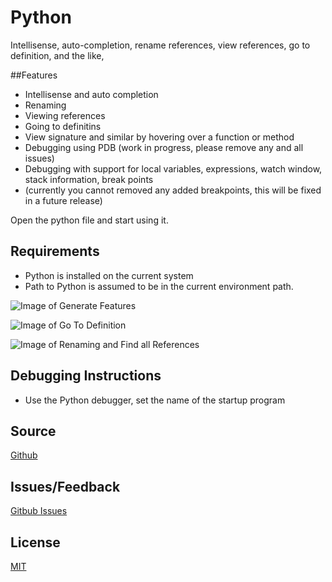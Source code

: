 # Python

Intellisense, auto-completion, rename references, view references, go to definition, and the like,

##Features
* Intellisense and auto completion
* Renaming
* Viewing references
* Going to definitins
* View signature and similar by hovering over a function or method
* Debugging using PDB (work in progress, please remove any and all issues)
* Debugging with support for local variables, expressions, watch window, stack information, break points
*   (currently you cannot removed any added breakpoints, this will be fixed in a future release)

Open the python file and start using it. 

## Requirements
* Python is installed on the current system
* Path to Python is assumed to be in the current environment path.
 
![Image of Generate Features](https://raw.githubusercontent.com/DonJayamanne/pythonVSCode/master/images/general.gif)

![Image of Go To Definition](https://raw.githubusercontent.com/DonJayamanne/pythonVSCode/master/images/goToDef.gif)

![Image of Renaming and Find all References](https://raw.githubusercontent.com/DonJayamanne/pythonVSCode/master/images/rename.gif)


## Debugging Instructions
* Use the Python debugger, set the name of the startup program

## Source

[Github](https://github.com/DonJayamanne/pythonVSCode)

## Issues/Feedback
[Gitbub Issues](https://github.com/DonJayamanne/pythonVSCode/issues)
                
## License

[MIT](https://raw.githubusercontent.com/DonJayamanne/pythonVSCode/master/LICENSE)
